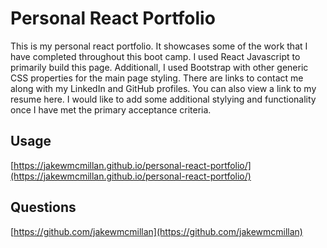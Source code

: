 # Personal React Portfolio

This is my personal react portfolio.  It showcases some of the work that I have completed throughout this boot camp.  I used React Javascript to primarily build this page.  Additionall, I used Bootstrap with other generic CSS properties for the main page styling.  There are links to contact me along with my LinkedIn and GitHub profiles.  You can also view a link to my resume here.  I would like to add some additional stylying and functionality once I have met the primary acceptance criteria.  

## Usage

[https://jakewmcmillan.github.io/personal-react-portfolio/](https://jakewmcmillan.github.io/personal-react-portfolio/)

## Questions
[https://github.com/jakewmcmillan](https://github.com/jakewmcmillan)
